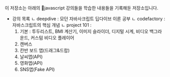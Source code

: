 이 저장소는 아래의 javascript 강의들을 학습한 내용들을 기록해둔 저장소입니다.

- 강의 목록
  ㄴ deepdive : 모던 자바사크립트 딥다이브 이론 공부
  ㄴ codefactory : 자바스크립트의 핵심 개념
  ㄴ project 101 :
    1) 기본 : 투두리스트, BMI 계산기, 이미지 슬라이더, 디지털 시계, 비디오 백그라운드, 커스텀 비디오 플레이어
    2) 캔버스
    3) 칸반 보드 앱(드래그&드랍)
    4) 날씨앱(API)
    5) 영화앱(API)
    6) SNS앱(Fake API)

